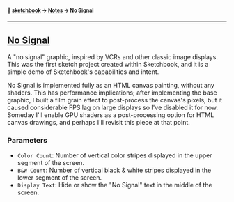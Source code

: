 #### <sup>:notebook: [sketchbook](../README.md) → [Notes](./README.md) → No Signal</sup>
---

## [No Signal](http://flatpickles.com/sketchbook/#no-signal)

A "no signal" graphic, inspired by VCRs and other classic image displays. This was the first sketch project created within Sketchbook, and it is a simple demo of Sketchbook's capabilities and intent.

No Signal is implemented fully as an HTML canvas painting, without any shaders. This has performance implications; after implementing the base graphic, I built a film grain effect to post-process the canvas's pixels, but it caused considerable FPS lag on large displays so I've disabled it for now. Someday I'll enable GPU shaders as a post-processing option for HTML canvas drawings, and perhaps I'll revisit this piece at that point.

### Parameters

* `Color Count`: Number of vertical color stripes displayed in the upper segment of the screen.
* `B&W Count`: Number of vertical black & white stripes displayed in the lower segment of the screen.
* `Display Text`: Hide or show the "No Signal" text in the middle of the screen.